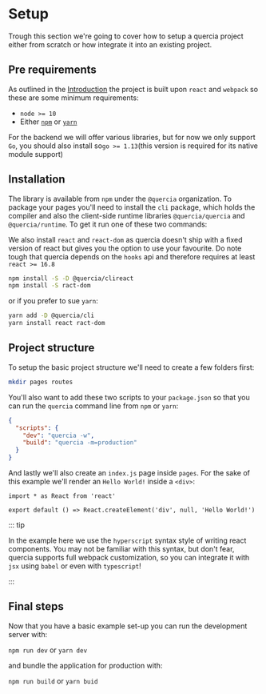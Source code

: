 # Setup

Trough this section we're going to cover how to setup a quercia project either
from scratch or how integrate it into an existing project.

## Pre requirements

As outlined in the [Introduction](/) the project is built upon `react` and
`webpack` so these are some minimum requirements:

- `node >= 10`
- Either [`npm`](https://www.npmjs.com/) or [`yarn`](https://yarnpkg.com/)

For the backend we will offer various libraries, but for now we only support
`Go`, you should also install so`go >= 1.13`(this version is required for its
native module support)

## Installation

The library is available from `npm` under the `@quercia` organization. To
package your pages you'll need to install the `cli` package, which holds the
compiler and also the client-side runtime libraries `@quercia/quercia` and
`@quercia/runtime`. To get it run one of these two commands:

We also install `react` and `react-dom` as quercia doesn't ship with a fixed
version of react but gives you the option to use your favourite. Do note tough
that quercia depends on the `hooks` api and therefore requires at least
`react >= 16.8`

```sh
npm install -S -D @quercia/clireact
npm install -S ract-dom
```

or if you prefer to sue `yarn`:

```sh
yarn add -D @quercia/cli
yarn install react ract-dom
```

## Project structure

To setup the basic project structure we'll need to create a few folders first:

```sh
mkdir pages routes
```

You'll also want to add these two scripts to your `package.json` so that you can
run the `quercia` command line from `npm` or `yarn`:

```json
{
  "scripts": {
    "dev": "quercia -w",
    "build": "quercia -m=production"
  }
}
```

And lastly we'll also create an `index.js` page inside `pages`. For the sake of
this example we'll render an `Hello World!` inside a `<div>`:

```tsx
import * as React from 'react'

export default () => React.createElement('div', null, 'Hello World!')
```

::: tip

In the example here we use the `hyperscript` syntax style of writing react
components. You may not be familiar with this syntax, but don't fear, quercia
supports full webpack customization, so you can integrate it with `jsx` using
`babel` or even with `typescript`!

:::

## Final steps

Now that you have a basic example set-up you can run the development server
with:

`npm run dev` or `yarn dev`

and bundle the application for production with:

`npm run build` or `yarn buid`
